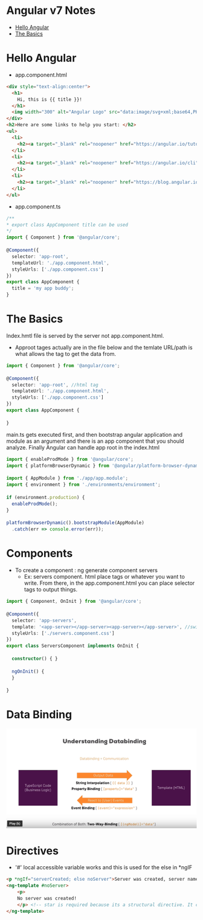 # Angular v7 Notes
<!-- TOC -->
- [Hello Angular](#hello-angular)
- [The Basics](#the-basics)

<!-- /TOC -->
# Hello Angular
- app.component.html
```html
<div style="text-align:center">
  <h1>
    Hi, this is {{ title }}!
  </h1>
  <img width="300" alt="Angular Logo" src="data:image/svg+xml;base64,PHN2ZyB4bWxucz0iaHR0cDovL3d3dy53My5vcmcvMjAwMC9zdmciIHZpZXdCb3g9IjAgMCAyNTAgMjUwIj4KICAgIDxwYXRoIGZpbGw9IiNERDAwMzEiIGQ9Ik0xMjUgMzBMMzEuOSA2My4ybDE0LjIgMTIzLjFMMTI1IDIzMGw3OC45LTQzLjcgMTQuMi0xMjMuMXoiIC8+CiAgICA8cGF0aCBmaWxsPSIjQzMwMDJGIiBkPSJNMTI1IDMwdjIyLjItLjFWMjMwbDc4LjktNDMuNyAxNC4yLTEyMy4xTDEyNSAzMHoiIC8+CiAgICA8cGF0aCAgZmlsbD0iI0ZGRkZGRiIgZD0iTTEyNSA1Mi4xTDY2LjggMTgyLjZoMjEuN2wxMS43LTI5LjJoNDkuNGwxMS43IDI5LjJIMTgzTDEyNSA1Mi4xem0xNyA4My4zaC0zNGwxNy00MC45IDE3IDQwLjl6IiAvPgogIDwvc3ZnPg==">
</div>
<h2>Here are some links to help you start: </h2>
<ul>
  <li>
    <h2><a target="_blank" rel="noopener" href="https://angular.io/tutorial">Tour of Heroes</a></h2>
  </li>
  <li>
    <h2><a target="_blank" rel="noopener" href="https://angular.io/cli">CLI Documentation</a></h2>
  </li>
  <li>
    <h2><a target="_blank" rel="noopener" href="https://blog.angular.io/">Angular blog</a></h2>
  </li>
</ul>
``` 
- app.component.ts
```typescript
/**
* export class AppComponent title can be used 
*/
import { Component } from '@angular/core';

@Component({
  selector: 'app-root',
  templateUrl: './app.component.html',
  styleUrls: ['./app.component.css']
})
export class AppComponent {
  title = 'my app buddy';
}
```

# The Basics
Index.hmtl file is served by the server not app.component.html. 
* Approot tages actually are in the file below and the temlate URL/path is what allows the tag to get the data from.
```typescript
import { Component } from '@angular/core';

@Component({
  selector: 'app-root', //html tag
  templateUrl: './app.component.html',
  styleUrls: ['./app.component.css']
})
export class AppComponent {
  
}
```
main.ts gets executed first, and then bootstrap angular application and module as an argument and there is an app component that you should analyze. Finally Angular can handle app root in the index.html  

```typescript
import { enableProdMode } from '@angular/core';
import { platformBrowserDynamic } from '@angular/platform-browser-dynamic';

import { AppModule } from './app/app.module';
import { environment } from './environments/environment';

if (environment.production) {
  enableProdMode();
}

platformBrowserDynamic().bootstrapModule(AppModule)
  .catch(err => console.error(err));
  ```
  # Components
  * To create a component : ng generate component servers
    * Ex: servers component. html place tags or whatever you want to write. From there, in the app.component.html you can place selector tags to output things.
```typescript
import { Component, OnInit } from '@angular/core';

@Component({
  selector: 'app-servers',
  template: '<app-server></app-server><app-server></app-server>', //switched to template so that can do inline things
  styleUrls: ['./servers.component.css']
})
export class ServersComponent implements OnInit {

  constructor() { }

  ngOnInit() {
  }

}
``` 
# Data Binding
![notes](images/AngularNotes.PNG)

# Directives
* '#' local accessible variable works and this is used for the else in *ngIF
```HTML
<p *ngIf="serverCreated; else noServer">Server was created, server name is {{serverName}} </p> <!-- star is required because its a structural directive. It changes structure of DOM-->
<ng-template #noServer>
    <p>
    No server was created!
    </p> <!-- star is required because its a structural directive. It changes structure of DOM-->
</ng-template>
```
